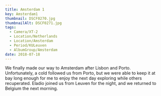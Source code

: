```yaml
---
title: Amsterdam 1
key: Amsterdam1
thumbnail: DSCF0270.jpg
thumbnailAlt: DSCF0271.jpg
tags:
  - Camera/XT-2
  - Location/Netherlands
  - Location/Amsterdam
  - Period/KULeuven
  - AlbumGroup/Amsterdam
date: 2018-07-18
---
```

We finally made our way to Amsterdam after Lisbon and Porto. Unfortunately, a cold followed us from Porto, but we were able to keep it at bay long enough for me to enjoy the next day exploring while others recuperated. Eladio joined us from Leuven for the night, and we returned to Belgium the next morning.

